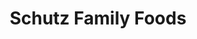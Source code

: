 ---
title: "Schutz Family Foods"
url: /sleepy-eye/schutz-family-foods-east-main-street/
shop: supermarket
---